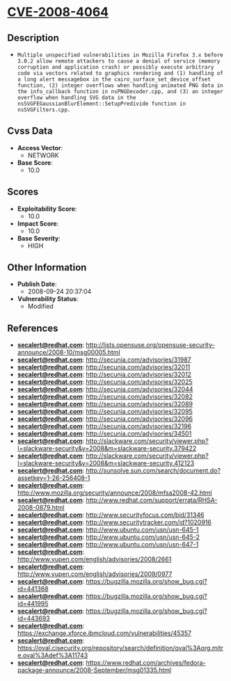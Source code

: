 
# [CVE-2008-4064](https://cve.mitre.org/cgi-bin/cvename.cgi?name=CVE-2008-4064)

## Description

- `Multiple unspecified vulnerabilities in Mozilla Firefox 3.x before 3.0.2 allow remote attackers to cause a denial of service (memory corruption and application crash) or possibly execute arbitrary code via vectors related to graphics rendering and (1) handling of a long alert messagebox in the cairo_surface_set_device_offset function, (2) integer overflows when handling animated PNG data in the info_callback function in nsPNGDecoder.cpp, and (3) an integer overflow when handling SVG data in the nsSVGFEGaussianBlurElement::SetupPredivide function in nsSVGFilters.cpp.`

## Cvss Data

- **Access Vector**:
  - NETWORK
- **Base Score**:
  - 10.0

## Scores

- **Exploitability Score**:
  - 10.0
- **Impact Score**:
  - 10.0
- **Base Severity**:
  - HIGH

## Other Information

- **Publish Date**:
  - 2008-09-24 20:37:04
- **Vulnerability Status**:
  - Modified

## References

- **secalert@redhat.com**: http://lists.opensuse.org/opensuse-security-announce/2008-10/msg00005.html
- **secalert@redhat.com**: http://secunia.com/advisories/31987
- **secalert@redhat.com**: http://secunia.com/advisories/32011
- **secalert@redhat.com**: http://secunia.com/advisories/32012
- **secalert@redhat.com**: http://secunia.com/advisories/32025
- **secalert@redhat.com**: http://secunia.com/advisories/32044
- **secalert@redhat.com**: http://secunia.com/advisories/32082
- **secalert@redhat.com**: http://secunia.com/advisories/32089
- **secalert@redhat.com**: http://secunia.com/advisories/32095
- **secalert@redhat.com**: http://secunia.com/advisories/32096
- **secalert@redhat.com**: http://secunia.com/advisories/32196
- **secalert@redhat.com**: http://secunia.com/advisories/34501
- **secalert@redhat.com**: http://slackware.com/security/viewer.php?l=slackware-security&y=2008&m=slackware-security.379422
- **secalert@redhat.com**: http://slackware.com/security/viewer.php?l=slackware-security&y=2008&m=slackware-security.412123
- **secalert@redhat.com**: http://sunsolve.sun.com/search/document.do?assetkey=1-26-256408-1
- **secalert@redhat.com**: http://www.mozilla.org/security/announce/2008/mfsa2008-42.html
- **secalert@redhat.com**: http://www.redhat.com/support/errata/RHSA-2008-0879.html
- **secalert@redhat.com**: http://www.securityfocus.com/bid/31346
- **secalert@redhat.com**: http://www.securitytracker.com/id?1020916
- **secalert@redhat.com**: http://www.ubuntu.com/usn/usn-645-1
- **secalert@redhat.com**: http://www.ubuntu.com/usn/usn-645-2
- **secalert@redhat.com**: http://www.ubuntu.com/usn/usn-647-1
- **secalert@redhat.com**: http://www.vupen.com/english/advisories/2008/2661
- **secalert@redhat.com**: http://www.vupen.com/english/advisories/2009/0977
- **secalert@redhat.com**: https://bugzilla.mozilla.org/show_bug.cgi?id=441368
- **secalert@redhat.com**: https://bugzilla.mozilla.org/show_bug.cgi?id=441995
- **secalert@redhat.com**: https://bugzilla.mozilla.org/show_bug.cgi?id=443693
- **secalert@redhat.com**: https://exchange.xforce.ibmcloud.com/vulnerabilities/45357
- **secalert@redhat.com**: https://oval.cisecurity.org/repository/search/definition/oval%3Aorg.mitre.oval%3Adef%3A11743
- **secalert@redhat.com**: https://www.redhat.com/archives/fedora-package-announce/2008-September/msg01335.html
